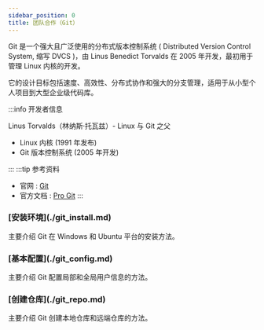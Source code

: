```yaml
---
sidebar_position: 0
title: 团队合作（Git）
---
```


Git 是一个强大且广泛使用的分布式版本控制系统 ( Distributed Version Control System, 缩写 DVCS )，由 Linus Benedict Torvalds 在 2005 年开发，最初用于管理 Linux 内核的开发。

它的设计目标包括速度、高效性、分布式协作和强大的分支管理，适用于从小型个人项目到大型企业级代码库。

:::info 开发者信息

Linus Torvalds（林纳斯·托瓦兹）- Linux 与 Git 之父

- Linux 内核 (1991 年发布)
- Git 版本控制系统 (2005 年开发)

:::
:::tip 参考资料
- 官网 : [Git](https://git-scm.com/)
- 官方文档 : [Pro Git](https://git-scm.com/book/)
:::

<h3 class="no-counter">[安装环境](./git_install.md)</h3>

主要介绍 Git 在 Windows 和 Ubuntu 平台的安装方法。

<h3 class="no-counter">[基本配置](./git_config.md)</h3>

主要介绍 Git 配置局部和全局用户信息的方法。

<h3 class="no-counter">[创建仓库](./git_repo.md)</h3>

主要介绍 Git 创建本地仓库和远端仓库的方法。
